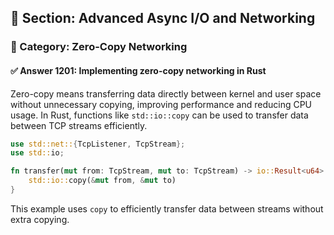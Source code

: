 ## 📘 Section: Advanced Async I/O and Networking  
### 🔹 Category: Zero-Copy Networking  
#### ✅ Answer 1201: Implementing zero-copy networking in Rust

Zero-copy means transferring data directly between kernel and user space without unnecessary copying, improving performance and reducing CPU usage. In Rust, functions like `std::io::copy` can be used to transfer data between TCP streams efficiently.

```rust
use std::net::{TcpListener, TcpStream};
use std::io;

fn transfer(mut from: TcpStream, mut to: TcpStream) -> io::Result<u64> {
    std::io::copy(&mut from, &mut to)
}
```

This example uses `copy` to efficiently transfer data between streams without extra copying.
